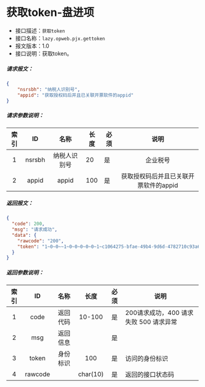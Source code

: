 # 获取token-盘进项

- 接口描述：`获取token`
- 接口名称：`lazy.opweb.pjx.gettoken`
- 报文版本：1.0
- 接口说明：获取token。

##### 请求报文：
```json
{
	"nsrsbh": "纳税人识别号",
	"appid": "获取授权码后并且已关联开票软件的appid"
}
```
#####  请求参数说明：
| 索引 |   ID   |     名称     | 长度 | 必须 |                 说明                  |
| :--: | :----: | :----------: | ---- | ---- | :-----------------------------------: |
|  1   | nsrsbh | 纳税人识别号 | 20   | 是   |               企业税号                |
|  2   | appid  |    appid     | 100  | 是   | 获取授权码后并且已关联开票软件的appid |

##### 返回报文：

```json
{
  "code": 200,
  "msg": "请求成功",
  "data": {
    "rawcode": "200",
    "token": "1~0~0~~1~0~0~0~0~0~1~c1064275-bfae-49b4-9d6d-4782710c93a6"
  }
}
```
#####  返回参数说明：
| 索引 |   ID    |   名称   |   长度   | 必须 | 说明                                   |
| :--: | :-----: | :------: | :------: | :--: | -------------------------------------- |
|  1   |  code   | 返回代码 |  10-100  |  是  | 200请求成功，400 请求失败 500 请求异常 |
|  2   |   msg   | 返回信息 |          |  是  |                                        |
|  3   |  token  | 身份标识 |   100    |  是  | 访问的身份标识                         |
|  4   | rawcode |          | char(10) |  是  | 返回的接口状态码                       |